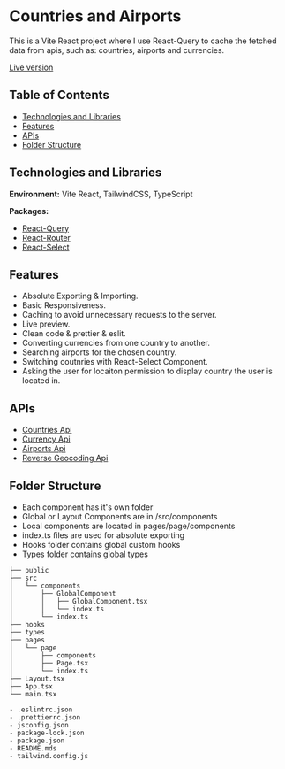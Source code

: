 
# Countries and Airports

This is a Vite React project where I use React-Query to cache the fetched data from apis, such as: countries, airports and currencies.

[Live version](https://countries-airports.netlify.app/)

## Table of Contents

* [Technologies and Libraries](#technologies-and-libraries)
* [Features](#features)
* [APIs](#apis)
* [Folder Structure](#folder-structure)


## Technologies and Libraries

**Environment:** Vite React, TailwindCSS, TypeScript

**Packages:**
- [React-Query](https://tanstack.com/query/v3/)
- [React-Router](https://reactrouter.com/en/main)
- [React-Select](https://react-select.com/home)

## Features
- Absolute Exporting & Importing.
- Basic Responsiveness.
- Caching to avoid unnecessary requests to the server.
- Live preview.
- Clean code & prettier & eslit.
- Converting currencies from one country to another.
- Searching airports for the chosen country.
- Switching coutnries with React-Select Component.
- Asking the user for locaiton permission to display country the user is located in.

## APIs
- [Countries Api](https://restcountries.com/)
- [Currency Api](https://exchangerate.host/#)
- [Airports Api](https://api-ninjas.com/api/airports)
- [Reverse Geocoding Api](https://api-ninjas.com/api/reversegeocoding)

## Folder Structure

- Each component has it's own folder
- Global or Layout Components are in /src/components
- Local components are located in pages/page/components
- index.ts files are used for absolute exporting
- Hooks folder contains global custom hooks
- Types folder contains global types
```
├── public
├── src
│   └── components
│       ├── GlobalComponent
│       │   ├── GlobalComponent.tsx
│       │   └── index.ts
│       └── index.ts
├── hooks
├── types
├── pages
│   └── page
│       ├── components
│       ├── Page.tsx
│       └── index.ts
├── Layout.tsx
├── App.tsx
└── main.tsx

- .eslintrc.json
- .prettierrc.json
- jsconfig.json
- package-lock.json
- package.json
- README.mds
- tailwind.config.js
```